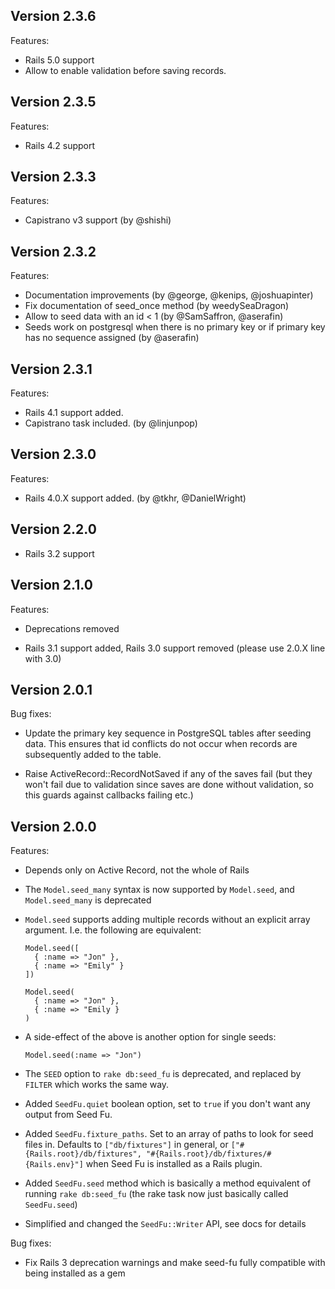Version 2.3.6
-------------

Features:

* Rails 5.0 support
* Allow to enable validation before saving records.

Version 2.3.5
-------------

Features:

* Rails 4.2 support

Version 2.3.3
-------------

Features:

* Capistrano v3 support (by @shishi)

Version 2.3.2
-------------

Features:

* Documentation improvements (by @george, @kenips, @joshuapinter)
* Fix documentation of seed_once method (by weedySeaDragon)
* Allow to seed data with an id < 1 (by @SamSaffron, @aserafin)
* Seeds work on postgresql when there is no primary key or if primary key has no sequence assigned (by @aserafin)

Version 2.3.1
-------------

Features:

* Rails 4.1 support added.
* Capistrano task included. (by @linjunpop)

Version 2.3.0
-------------

Features:

* Rails 4.0.X support added. (by @tkhr, @DanielWright)

Version 2.2.0
-------------

* Rails 3.2 support

Version 2.1.0
-------------

Features:

* Deprecations removed

* Rails 3.1 support added, Rails 3.0 support removed (please use 2.0.X line with 3.0)

Version 2.0.1
-------------

Bug fixes:

* Update the primary key sequence in PostgreSQL tables after seeding data. This ensures that id conflicts do not occur when records are subsequently added to the table.

* Raise ActiveRecord::RecordNotSaved if any of the saves fail (but they won't fail due to validation since saves are done without validation, so this guards against callbacks failing etc.)

Version 2.0.0
-------------

Features:

* Depends only on Active Record, not the whole of Rails

* The `Model.seed_many` syntax is now supported by `Model.seed`, and `Model.seed_many` is deprecated

* `Model.seed` supports adding multiple records without an explicit array argument. I.e. the following are equivalent:

      Model.seed([
        { :name => "Jon" },
        { :name => "Emily" }
      ])

      Model.seed(
        { :name => "Jon" },
        { :name => "Emily }
      )

* A side-effect of the above is another option for single seeds:

      Model.seed(:name => "Jon")

* The `SEED` option to `rake db:seed_fu` is deprecated, and replaced by `FILTER` which works the same way.

* Added `SeedFu.quiet` boolean option, set to `true` if you don't want any output from Seed Fu.

* Added `SeedFu.fixture_paths`. Set to an array of paths to look for seed files in. Defaults to `["db/fixtures"]` in general, or `["#{Rails.root}/db/fixtures", "#{Rails.root}/db/fixtures/#{Rails.env}"]` when Seed Fu is installed as a Rails plugin.

* Added `SeedFu.seed` method which is basically a method equivalent of running `rake db:seed_fu` (the rake task now just basically called `SeedFu.seed`)

* Simplified and changed the `SeedFu::Writer` API, see docs for details

Bug fixes:

* Fix Rails 3 deprecation warnings and make seed-fu fully compatible with being installed as a gem
